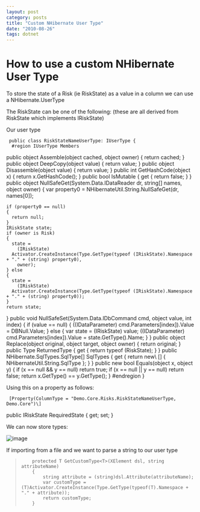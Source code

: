 ```yaml
---
layout: post
category: posts
title: "Custom NHibernate User Type"
date: "2010-08-26"
tags: dotnet
---
```


# How to use a custom NHibernate User Type

To store the state of a Risk (ie RiskState) as a value in a column we can use a NHibernate.UserType


The RiskState can be one of the following: (these are all derived from RiskState which implements IRiskState)

Our user type

     public class RiskStateNameUserType: IUserType {
      #region IUserType Members
  public object Assemble(object cached, object owner)
  {
    return cached;
  }
  public object DeepCopy(object value)
  {
    return value;
  }
  public object Disassemble(object value)
  {
    return value;
  }
  public int GetHashCode(object x)
  {
    return x.GetHashCode();
  }
  public bool IsMutable
  {
    get {
      return false;
    }
  }
  public object NullSafeGet(System.Data.IDataReader dr, string\[\] names, object owner)
  {
    var property0 = NHibernateUtil.String.NullSafeGet(dr, names\[0\]);

    if (property0 == null)
    {
      return null;
    }
    IRiskState state;
    if (owner is Risk)
    {
      state =
        (IRiskState)
      Activator.CreateInstance(Type.GetType(typeof (IRiskState).Namespace + "." + (string) property0),
        owner);
    } else
    {
      state =
        (IRiskState)
      Activator.CreateInstance(Type.GetType(typeof (IRiskState).Namespace + "." + (string) property0));
    }
    return state;
  }
  public void NullSafeSet(System.Data.IDbCommand cmd, object value, int index)
  {
    if (value == null)
 {
      ((IDataParameter) cmd.Parameters\[index\]).Value = DBNull.Value;
    } else
    {
      var state = (IRiskState) value;
      ((IDataParameter) cmd.Parameters\[index\]).Value = state.GetType().Name;
    }
  }
  public object Replace(object original, object target, object owner)
  {
    return original;
  }
  public Type ReturnedType
  {
    get {
      return typeof (RiskState);
    }
  }
  public NHibernate.SqlTypes.SqlType\[\] SqlTypes
  {
    get {
      return new\ [\] {
        NHibernateUtil.String.SqlType
      };
    }
  }
  public new bool Equals(object x, object y)
  {
    if (x == null && y == null) return true;
    if (x == null || y == null) return false;
    return x.GetType() == y.GetType();
  }
  #endregion
}

Using this on a property as follows:

     [Property(ColumnType = "Demo.Core.Risks.RiskStateNameUserType, Demo.Core")\]
 public IRiskState RequiredState { get; set; }
 

We can now store types:

![image](https://user-images.githubusercontent.com/662868/120916396-faa22580-c6db-11eb-8ef2-34c567e23567.png)


If importing from a file and we want to parse a string to our user type


>         protected T GetCustomType<T>(XElement dsl, string attributeName)
>         {
>             string attribute = (string)dsl.Attribute(attributeName);
>             var customType = (T)Activator.CreateInstance(Type.GetType(typeof(T).Namespace + "." + attribute));
>             return customType;
>         }
 